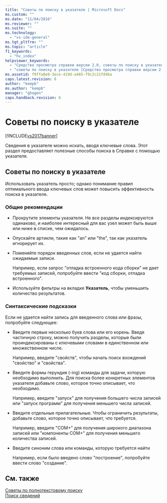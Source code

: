 ```yaml
---
title: "Советы по поиску в указателе | Microsoft Docs"
ms.custom: ""
ms.date: "11/04/2016"
ms.reviewer: ""
ms.suite: ""
ms.technology: 
  - "vs-ide-general"
ms.tgt_pltfrm: ""
ms.topic: "article"
f1_keywords: 
  - "hv_index"
helpviewer_keywords: 
  - "Средство просмотра справки версии 2.0, советы по поиску в указателе"
  - "советы по поиску в указателе [Средство просмотра справки версии 2.0]"
ms.assetid: f9ffa8e9-3ece-419d-a465-f9c2c21fd4ba
caps.latest.revision: 6
author: "kempb"
ms.author: "kempb"
manager: "ghogen"
caps.handback.revision: 6
---
```

# Советы по поиску в указателе
[!INCLUDE[vs2017banner](../code-quality/includes/vs2017banner.md)]

Сведения в указателе можно искать, вводя ключевые слова.  Этот раздел предоставляет полезные способы поиска в Справке с помощью указателя.  
  
## Советы по поиску в указателе  
 Использовать указатель просто; однако понимание правил оптимального ввода ключевых слов может повысить эффективность поиска в указателе.  
  
### Общие рекомендации  
  
-   Прокрутите элементы указателя.  Не все разделы индексируются одинаково, и наиболее интересный для вас узел может быть выше или ниже в списке, чем ожидалось.  
  
-   Опускайте артикли, такие как "an" или "the", так как указатель игнорирует их.  
  
-   Поменяйте порядок введенных слов, если не удается найти ожидаемые записи.  
  
     Например, если запрос "отладка встроенного кода сборки" не дает требуемых записей, попробуйте ввести "код сборки, отладка встроенного".  
  
-   Используйте фильтры на вкладке **Указатель**, чтобы уменьшить количество результатов.  
  
### Синтаксические подсказки  
 Если не удается найти запись для введенного слова или фразы, попробуйте следующее:  
  
-   Введите первые несколько букв слова или его корень.  Введя частичную строку, можно получить разделы, которые были проиндексированы с ключевыми словами в единственном или множественном числе.  
  
     Например, введите "свойств", чтобы начать поиск вхождений "свойство" и "свойства".  
  
-   Введите формы герундия \(\-ing\) команды для задачи, которую необходимо выполнить.  Для поиска более конкретных элементов указателя добавьте слово, которое точно описывает, что необходимо.  
  
     Например, введите "запуск" для получения большего числа записей или "запуск программ" для получения меньшего числа записей.  
  
-   Введите отдельные прилагательные.  Чтобы ограничить результаты, добавьте слово, которое точно описывает, что требуется.  
  
     Например, введите "COM\+" для получения широкого диапазона записей или "компоненты COM\+" для получения меньшего количества записей.  
  
-   Введите синоним слова или команды, которую требуется найти  
  
     Например, если было введено слово "построение", попробуйте ввести слово "создание".  
  
## См. также  
 [Советы по полнотекстовому поиску](../ide/full-text-search-tips.md)   
 [Поиск сведений](../ide/locate-information.md)